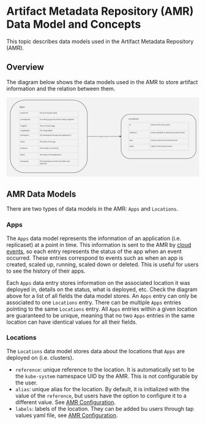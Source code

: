 # Artifact Metadata Repository (AMR) Data Model and Concepts

This topic describes data models used in the Artifact Metadata Repository (AMR).

## <a id='overview'></a> Overview

The diagram below shows the data models used in the AMR to store artifact information and the relation between them.

![Diagram of the AMR Data Models](../images/amr-data-model.jpg)

## <a id='amr-data-models'></a> AMR Data Models

There are two types of data models in the AMR: `Apps` and `Locations`.

### <a id='apps'></a> Apps

The `Apps` data model represents the information of an application (i.e. replicaset) at a point in time.
This information is sent to the AMR by [cloud events](cloudevents.hbs.md), so each entry represents the status of the app when an event occurred.
These entries correspond to events such as when an app is created, scaled up, running, scaled down or deleted.
This is useful for users to see the history of their apps.

Each `Apps` data entry stores information on the associated location it was deployed in, details on the status, what is deployed, etc. Check the diagram above for a list of all fields the data model stores.
An `Apps` entry can only be associated to one `Locations` entry. 
There can be multiple `Apps` entries pointing to the same `Locations` entry. 
All `Apps` entries within a given location are guaranteed to be unique, meaning that no two `Apps` entries in the same location can have identical values for all their fields.

### <a id='locations'></a> Locations

The `Locations` data model stores data about the locations that `Apps` are deployed on (i.e. clusters).

- `reference`: unique reference to the location. It is automatically set to be the `kube-system` namespace UID by the AMR. This is not configurable by the user.
- `alias`: unique alias for the location. 
  By default, it is initialized with the value of the `reference`, but users have the option to configure it to a different value. See [AMR Configuration](configuration.hbs.md).
- `labels`: labels of the location. They can be added bu users through tap values yaml file, see [AMR Configuration](configuration.hbs.md).